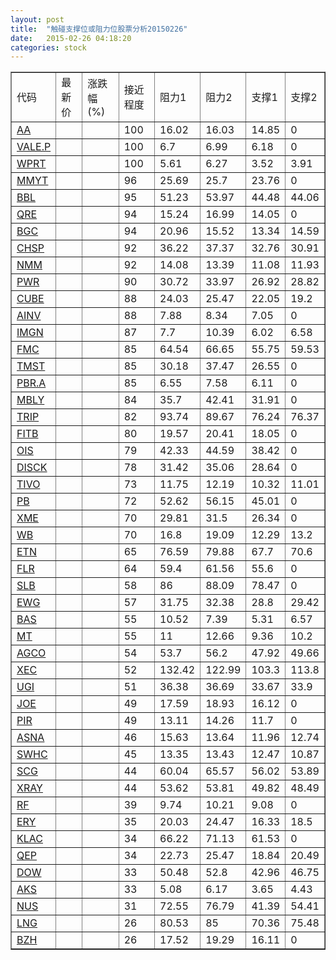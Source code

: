 ```yaml
---
layout: post
title:  "触碰支撑位或阻力位股票分析20150226"
date:   2015-02-26 04:18:20
categories: stock
---
```

<script type="text/javascript">
var stockList = []
stockList.push('gb_aa');
stockList.push('gb_vale.p');
stockList.push('gb_wprt');
stockList.push('gb_mmyt');
stockList.push('gb_bbl');
stockList.push('gb_qre');
stockList.push('gb_bgc');
stockList.push('gb_chsp');
stockList.push('gb_nmm');
stockList.push('gb_pwr');
stockList.push('gb_cube');
stockList.push('gb_ainv');
stockList.push('gb_imgn');
stockList.push('gb_fmc');
stockList.push('gb_tmst');
stockList.push('gb_pbr.a');
stockList.push('gb_mbly');
stockList.push('gb_trip');
stockList.push('gb_fitb');
stockList.push('gb_ois');
stockList.push('gb_disck');
stockList.push('gb_tivo');
stockList.push('gb_pb');
stockList.push('gb_xme');
stockList.push('gb_wb');
stockList.push('gb_etn');
stockList.push('gb_flr');
stockList.push('gb_slb');
stockList.push('gb_ewg');
stockList.push('gb_bas');
stockList.push('gb_mt');
stockList.push('gb_agco');
stockList.push('gb_xec');
stockList.push('gb_ugi');
stockList.push('gb_joe');
stockList.push('gb_pir');
stockList.push('gb_asna');
stockList.push('gb_swhc');
stockList.push('gb_scg');
stockList.push('gb_xray');
stockList.push('gb_rf');
stockList.push('gb_ery');
stockList.push('gb_klac');
stockList.push('gb_qep');
stockList.push('gb_dow');
stockList.push('gb_aks');
stockList.push('gb_nus');
stockList.push('gb_lng');
stockList.push('gb_bzh');
</script>
<table border="1">
 <tr>
 <td>代码</td>
 <td>最新价</td>
 <td>涨跌幅(%)</td>
 <td>接近程度</td>
 <td>阻力1</td>
 <td>阻力2</td>
 <td>支撑1</td>
 <td>支撑2</td>
</tr>
  <tr id="aa" class="green">
  <td><a href="http://stock.finance.sina.com.cn/usstock/quotes/AA.html" target="_blank">AA</a></td><td></td><td></td><td>100</td><td>16.02</td><td>16.03</td><td>14.85</td><td>0</td></tr>
  <tr id="vale.p" class="red">
  <td><a href="http://stock.finance.sina.com.cn/usstock/quotes/VALE.P.html" target="_blank">VALE.P</a></td><td></td><td></td><td>100</td><td>6.7</td><td>6.99</td><td>6.18</td><td>0</td></tr>
  <tr id="wprt" class="red">
  <td><a href="http://stock.finance.sina.com.cn/usstock/quotes/WPRT.html" target="_blank">WPRT</a></td><td></td><td></td><td>100</td><td>5.61</td><td>6.27</td><td>3.52</td><td>3.91</td></tr>
  <tr id="mmyt" class="green">
  <td><a href="http://stock.finance.sina.com.cn/usstock/quotes/MMYT.html" target="_blank">MMYT</a></td><td></td><td></td><td>96</td><td>25.69</td><td>25.7</td><td>23.76</td><td>0</td></tr>
  <tr id="bbl" class="red">
  <td><a href="http://stock.finance.sina.com.cn/usstock/quotes/BBL.html" target="_blank">BBL</a></td><td></td><td></td><td>95</td><td>51.23</td><td>53.97</td><td>44.48</td><td>44.06</td></tr>
  <tr id="qre" class="red">
  <td><a href="http://stock.finance.sina.com.cn/usstock/quotes/QRE.html" target="_blank">QRE</a></td><td></td><td></td><td>94</td><td>15.24</td><td>16.99</td><td>14.05</td><td>0</td></tr>
  <tr id="bgc" class="green">
  <td><a href="http://stock.finance.sina.com.cn/usstock/quotes/BGC.html" target="_blank">BGC</a></td><td></td><td></td><td>94</td><td>20.96</td><td>15.52</td><td>13.34</td><td>14.59</td></tr>
  <tr id="chsp" class="red">
  <td><a href="http://stock.finance.sina.com.cn/usstock/quotes/CHSP.html" target="_blank">CHSP</a></td><td></td><td></td><td>92</td><td>36.22</td><td>37.37</td><td>32.76</td><td>30.91</td></tr>
  <tr id="nmm" class="green">
  <td><a href="http://stock.finance.sina.com.cn/usstock/quotes/NMM.html" target="_blank">NMM</a></td><td></td><td></td><td>92</td><td>14.08</td><td>13.39</td><td>11.08</td><td>11.93</td></tr>
  <tr id="pwr" class="green">
  <td><a href="http://stock.finance.sina.com.cn/usstock/quotes/PWR.html" target="_blank">PWR</a></td><td></td><td></td><td>90</td><td>30.72</td><td>33.97</td><td>26.92</td><td>28.82</td></tr>
  <tr id="cube" class="red">
  <td><a href="http://stock.finance.sina.com.cn/usstock/quotes/CUBE.html" target="_blank">CUBE</a></td><td></td><td></td><td>88</td><td>24.03</td><td>25.47</td><td>22.05</td><td>19.2</td></tr>
  <tr id="ainv" class="red">
  <td><a href="http://stock.finance.sina.com.cn/usstock/quotes/AINV.html" target="_blank">AINV</a></td><td></td><td></td><td>88</td><td>7.88</td><td>8.34</td><td>7.05</td><td>0</td></tr>
  <tr id="imgn" class="red">
  <td><a href="http://stock.finance.sina.com.cn/usstock/quotes/IMGN.html" target="_blank">IMGN</a></td><td></td><td></td><td>87</td><td>7.7</td><td>10.39</td><td>6.02</td><td>6.58</td></tr>
  <tr id="fmc" class="red">
  <td><a href="http://stock.finance.sina.com.cn/usstock/quotes/FMC.html" target="_blank">FMC</a></td><td></td><td></td><td>85</td><td>64.54</td><td>66.65</td><td>55.75</td><td>59.53</td></tr>
  <tr id="tmst" class="red">
  <td><a href="http://stock.finance.sina.com.cn/usstock/quotes/TMST.html" target="_blank">TMST</a></td><td></td><td></td><td>85</td><td>30.18</td><td>37.47</td><td>26.55</td><td>0</td></tr>
  <tr id="pbr.a" class="red">
  <td><a href="http://stock.finance.sina.com.cn/usstock/quotes/PBR.A.html" target="_blank">PBR.A</a></td><td></td><td></td><td>85</td><td>6.55</td><td>7.58</td><td>6.11</td><td>0</td></tr>
  <tr id="mbly" class="red">
  <td><a href="http://stock.finance.sina.com.cn/usstock/quotes/MBLY.html" target="_blank">MBLY</a></td><td></td><td></td><td>84</td><td>35.7</td><td>42.41</td><td>31.91</td><td>0</td></tr>
  <tr id="trip" class="red">
  <td><a href="http://stock.finance.sina.com.cn/usstock/quotes/TRIP.html" target="_blank">TRIP</a></td><td></td><td></td><td>82</td><td>93.74</td><td>89.67</td><td>76.24</td><td>76.37</td></tr>
  <tr id="fitb" class="red">
  <td><a href="http://stock.finance.sina.com.cn/usstock/quotes/FITB.html" target="_blank">FITB</a></td><td></td><td></td><td>80</td><td>19.57</td><td>20.41</td><td>18.05</td><td>0</td></tr>
  <tr id="ois" class="red">
  <td><a href="http://stock.finance.sina.com.cn/usstock/quotes/OIS.html" target="_blank">OIS</a></td><td></td><td></td><td>79</td><td>42.33</td><td>44.59</td><td>38.42</td><td>0</td></tr>
  <tr id="disck" class="red">
  <td><a href="http://stock.finance.sina.com.cn/usstock/quotes/DISCK.html" target="_blank">DISCK</a></td><td></td><td></td><td>78</td><td>31.42</td><td>35.06</td><td>28.64</td><td>0</td></tr>
  <tr id="tivo" class="green">
  <td><a href="http://stock.finance.sina.com.cn/usstock/quotes/TIVO.html" target="_blank">TIVO</a></td><td></td><td></td><td>73</td><td>11.75</td><td>12.19</td><td>10.32</td><td>11.01</td></tr>
  <tr id="pb" class="red">
  <td><a href="http://stock.finance.sina.com.cn/usstock/quotes/PB.html" target="_blank">PB</a></td><td></td><td></td><td>72</td><td>52.62</td><td>56.15</td><td>45.01</td><td>0</td></tr>
  <tr id="xme" class="red">
  <td><a href="http://stock.finance.sina.com.cn/usstock/quotes/XME.html" target="_blank">XME</a></td><td></td><td></td><td>70</td><td>29.81</td><td>31.5</td><td>26.34</td><td>0</td></tr>
  <tr id="wb" class="green">
  <td><a href="http://stock.finance.sina.com.cn/usstock/quotes/WB.html" target="_blank">WB</a></td><td></td><td></td><td>70</td><td>16.8</td><td>19.09</td><td>12.29</td><td>13.2</td></tr>
  <tr id="etn" class="green">
  <td><a href="http://stock.finance.sina.com.cn/usstock/quotes/ETN.html" target="_blank">ETN</a></td><td></td><td></td><td>65</td><td>76.59</td><td>79.88</td><td>67.7</td><td>70.6</td></tr>
  <tr id="flr" class="red">
  <td><a href="http://stock.finance.sina.com.cn/usstock/quotes/FLR.html" target="_blank">FLR</a></td><td></td><td></td><td>64</td><td>59.4</td><td>61.56</td><td>55.6</td><td>0</td></tr>
  <tr id="slb" class="red">
  <td><a href="http://stock.finance.sina.com.cn/usstock/quotes/SLB.html" target="_blank">SLB</a></td><td></td><td></td><td>58</td><td>86</td><td>88.09</td><td>78.47</td><td>0</td></tr>
  <tr id="ewg" class="green">
  <td><a href="http://stock.finance.sina.com.cn/usstock/quotes/EWG.html" target="_blank">EWG</a></td><td></td><td></td><td>57</td><td>31.75</td><td>32.38</td><td>28.8</td><td>29.42</td></tr>
  <tr id="bas" class="green">
  <td><a href="http://stock.finance.sina.com.cn/usstock/quotes/BAS.html" target="_blank">BAS</a></td><td></td><td></td><td>55</td><td>10.52</td><td>7.39</td><td>5.31</td><td>6.57</td></tr>
  <tr id="mt" class="red">
  <td><a href="http://stock.finance.sina.com.cn/usstock/quotes/MT.html" target="_blank">MT</a></td><td></td><td></td><td>55</td><td>11</td><td>12.66</td><td>9.36</td><td>10.2</td></tr>
  <tr id="agco" class="green">
  <td><a href="http://stock.finance.sina.com.cn/usstock/quotes/AGCO.html" target="_blank">AGCO</a></td><td></td><td></td><td>54</td><td>53.7</td><td>56.2</td><td>47.92</td><td>49.66</td></tr>
  <tr id="xec" class="green">
  <td><a href="http://stock.finance.sina.com.cn/usstock/quotes/XEC.html" target="_blank">XEC</a></td><td></td><td></td><td>52</td><td>132.42</td><td>122.99</td><td>103.3</td><td>113.8</td></tr>
  <tr id="ugi" class="green">
  <td><a href="http://stock.finance.sina.com.cn/usstock/quotes/UGI.html" target="_blank">UGI</a></td><td></td><td></td><td>51</td><td>36.38</td><td>36.69</td><td>33.67</td><td>33.9</td></tr>
  <tr id="joe" class="red">
  <td><a href="http://stock.finance.sina.com.cn/usstock/quotes/JOE.html" target="_blank">JOE</a></td><td></td><td></td><td>49</td><td>17.59</td><td>18.93</td><td>16.12</td><td>0</td></tr>
  <tr id="pir" class="green">
  <td><a href="http://stock.finance.sina.com.cn/usstock/quotes/PIR.html" target="_blank">PIR</a></td><td></td><td></td><td>49</td><td>13.11</td><td>14.26</td><td>11.7</td><td>0</td></tr>
  <tr id="asna" class="green">
  <td><a href="http://stock.finance.sina.com.cn/usstock/quotes/ASNA.html" target="_blank">ASNA</a></td><td></td><td></td><td>46</td><td>15.63</td><td>13.64</td><td>11.96</td><td>12.74</td></tr>
  <tr id="swhc" class="green">
  <td><a href="http://stock.finance.sina.com.cn/usstock/quotes/SWHC.html" target="_blank">SWHC</a></td><td></td><td></td><td>45</td><td>13.35</td><td>13.43</td><td>12.47</td><td>10.87</td></tr>
  <tr id="scg" class="red">
  <td><a href="http://stock.finance.sina.com.cn/usstock/quotes/SCG.html" target="_blank">SCG</a></td><td></td><td></td><td>44</td><td>60.04</td><td>65.57</td><td>56.02</td><td>53.89</td></tr>
  <tr id="xray" class="red">
  <td><a href="http://stock.finance.sina.com.cn/usstock/quotes/XRAY.html" target="_blank">XRAY</a></td><td></td><td></td><td>44</td><td>53.62</td><td>53.81</td><td>49.82</td><td>48.49</td></tr>
  <tr id="rf" class="red">
  <td><a href="http://stock.finance.sina.com.cn/usstock/quotes/RF.html" target="_blank">RF</a></td><td></td><td></td><td>39</td><td>9.74</td><td>10.21</td><td>9.08</td><td>0</td></tr>
  <tr id="ery" class="green">
  <td><a href="http://stock.finance.sina.com.cn/usstock/quotes/ERY.html" target="_blank">ERY</a></td><td></td><td></td><td>35</td><td>20.03</td><td>24.47</td><td>16.33</td><td>18.5</td></tr>
  <tr id="klac" class="red">
  <td><a href="http://stock.finance.sina.com.cn/usstock/quotes/KLAC.html" target="_blank">KLAC</a></td><td></td><td></td><td>34</td><td>66.22</td><td>71.13</td><td>61.53</td><td>0</td></tr>
  <tr id="qep" class="red">
  <td><a href="http://stock.finance.sina.com.cn/usstock/quotes/QEP.html" target="_blank">QEP</a></td><td></td><td></td><td>34</td><td>22.73</td><td>25.47</td><td>18.84</td><td>20.49</td></tr>
  <tr id="dow" class="red">
  <td><a href="http://stock.finance.sina.com.cn/usstock/quotes/DOW.html" target="_blank">DOW</a></td><td></td><td></td><td>33</td><td>50.48</td><td>52.8</td><td>42.96</td><td>46.75</td></tr>
  <tr id="aks" class="green">
  <td><a href="http://stock.finance.sina.com.cn/usstock/quotes/AKS.html" target="_blank">AKS</a></td><td></td><td></td><td>33</td><td>5.08</td><td>6.17</td><td>3.65</td><td>4.43</td></tr>
  <tr id="nus" class="green">
  <td><a href="http://stock.finance.sina.com.cn/usstock/quotes/NUS.html" target="_blank">NUS</a></td><td></td><td></td><td>31</td><td>72.55</td><td>76.79</td><td>41.39</td><td>54.41</td></tr>
  <tr id="lng" class="green">
  <td><a href="http://stock.finance.sina.com.cn/usstock/quotes/LNG.html" target="_blank">LNG</a></td><td></td><td></td><td>26</td><td>80.53</td><td>85</td><td>70.36</td><td>75.48</td></tr>
  <tr id="bzh" class="red">
  <td><a href="http://stock.finance.sina.com.cn/usstock/quotes/BZH.html" target="_blank">BZH</a></td><td></td><td></td><td>26</td><td>17.52</td><td>19.29</td><td>16.11</td><td>0</td></tr>
</table>
